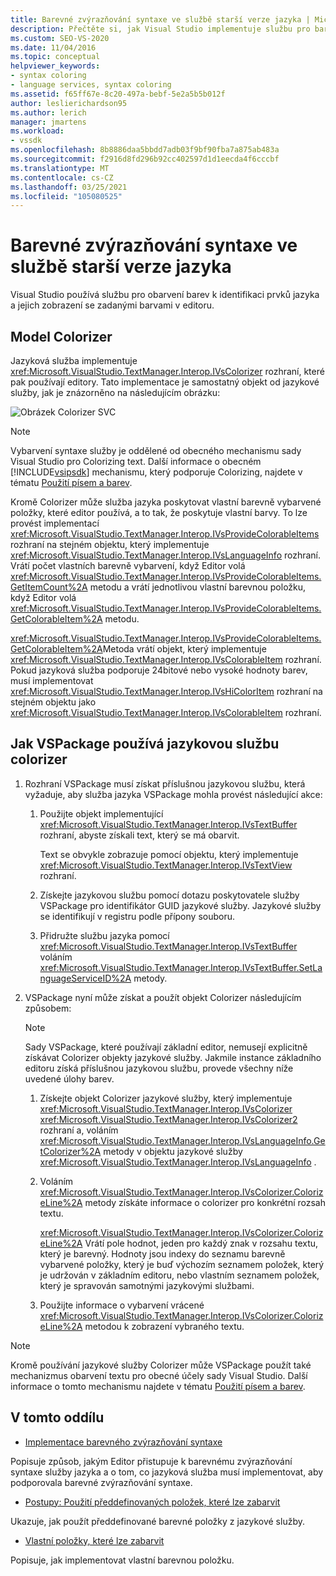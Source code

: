 ```yaml
---
title: Barevné zvýrazňování syntaxe ve službě starší verze jazyka | Microsoft Docs
description: Přečtěte si, jak Visual Studio implementuje službu pro barevné zvýrazňování syntaxe ve službě starší verze jazyka pro identifikaci prvků jazyka a jejich zobrazení v editoru barev.
ms.custom: SEO-VS-2020
ms.date: 11/04/2016
ms.topic: conceptual
helpviewer_keywords:
- syntax coloring
- language services, syntax coloring
ms.assetid: f65ff67e-8c20-497a-bebf-5e2a5b5b012f
author: leslierichardson95
ms.author: lerich
manager: jmartens
ms.workload:
- vssdk
ms.openlocfilehash: 8b8886daa5bbdd7adb03f9bf90fba7a875ab483a
ms.sourcegitcommit: f2916d8fd296b92cc402597d1d1eecda4f6cccbf
ms.translationtype: MT
ms.contentlocale: cs-CZ
ms.lasthandoff: 03/25/2021
ms.locfileid: "105080525"
---
```

# <a name="syntax-coloring-in-a-legacy-language-service"></a>Barevné zvýrazňování syntaxe ve službě starší verze jazyka

Visual Studio používá službu pro obarvení barev k identifikaci prvků jazyka a jejich zobrazení se zadanými barvami v editoru.

## <a name="colorizer-model"></a>Model Colorizer
 Jazyková služba implementuje <xref:Microsoft.VisualStudio.TextManager.Interop.IVsColorizer> rozhraní, které pak používají editory. Tato implementace je samostatný objekt od jazykové služby, jak je znázorněno na následujícím obrázku:

 ![Obrázek Colorizer SVC](../../extensibility/internals/media/figlgsvccolorizer.gif)

> [!NOTE]
> Vybarvení syntaxe služby je oddělené od obecného mechanismu sady Visual Studio pro Colorizing text. Další informace o obecném [!INCLUDE[vsipsdk](../../extensibility/includes/vsipsdk_md.md)] mechanismu, který podporuje Colorizing, najdete v tématu [Použití písem a barev](/previous-versions/visualstudio/visual-studio-2015/extensibility/using-fonts-and-colors?preserve-view=true&view=vs-2015).

 Kromě Colorizer může služba jazyka poskytovat vlastní barevně vybarvené položky, které editor používá, a to tak, že poskytuje vlastní barvy. To lze provést implementací <xref:Microsoft.VisualStudio.TextManager.Interop.IVsProvideColorableItems> rozhraní na stejném objektu, který implementuje <xref:Microsoft.VisualStudio.TextManager.Interop.IVsLanguageInfo> rozhraní. Vrátí počet vlastních barevně vybarvení, když Editor volá <xref:Microsoft.VisualStudio.TextManager.Interop.IVsProvideColorableItems.GetItemCount%2A> metodu a vrátí jednotlivou vlastní barevnou položku, když Editor volá <xref:Microsoft.VisualStudio.TextManager.Interop.IVsProvideColorableItems.GetColorableItem%2A> metodu.

 <xref:Microsoft.VisualStudio.TextManager.Interop.IVsProvideColorableItems.GetColorableItem%2A>Metoda vrátí objekt, který implementuje <xref:Microsoft.VisualStudio.TextManager.Interop.IVsColorableItem> rozhraní. Pokud jazyková služba podporuje 24bitové nebo vysoké hodnoty barev, musí implementovat <xref:Microsoft.VisualStudio.TextManager.Interop.IVsHiColorItem> rozhraní na stejném objektu jako <xref:Microsoft.VisualStudio.TextManager.Interop.IVsColorableItem> rozhraní.

## <a name="how-a-vspackage-uses-a-language-service-colorizer"></a>Jak VSPackage používá jazykovou službu colorizer

1. Rozhraní VSPackage musí získat příslušnou jazykovou službu, která vyžaduje, aby služba jazyka VSPackage mohla provést následující akce:

    1. Použijte objekt implementující <xref:Microsoft.VisualStudio.TextManager.Interop.IVsTextBuffer> rozhraní, abyste získali text, který se má obarvit.

         Text se obvykle zobrazuje pomocí objektu, který implementuje <xref:Microsoft.VisualStudio.TextManager.Interop.IVsTextView> rozhraní.

    2. Získejte jazykovou službu pomocí dotazu poskytovatele služby VSPackage pro identifikátor GUID jazykové služby. Jazykové služby se identifikují v registru podle přípony souboru.

    3. Přidružte službu jazyka pomocí <xref:Microsoft.VisualStudio.TextManager.Interop.IVsTextBuffer> voláním <xref:Microsoft.VisualStudio.TextManager.Interop.IVsTextBuffer.SetLanguageServiceID%2A> metody.

2. VSPackage nyní může získat a použít objekt Colorizer následujícím způsobem:

    > [!NOTE]
    > Sady VSPackage, které používají základní editor, nemusejí explicitně získávat Colorizer objekty jazykové služby. Jakmile instance základního editoru získá příslušnou jazykovou službu, provede všechny níže uvedené úlohy barev.

    1. Získejte objekt Colorizer jazykové služby, který implementuje <xref:Microsoft.VisualStudio.TextManager.Interop.IVsColorizer> <xref:Microsoft.VisualStudio.TextManager.Interop.IVsColorizer2> rozhraní a, voláním <xref:Microsoft.VisualStudio.TextManager.Interop.IVsLanguageInfo.GetColorizer%2A> metody v objektu jazykové služby <xref:Microsoft.VisualStudio.TextManager.Interop.IVsLanguageInfo> .

    2. Voláním <xref:Microsoft.VisualStudio.TextManager.Interop.IVsColorizer.ColorizeLine%2A> metody získáte informace o colorizer pro konkrétní rozsah textu.

         <xref:Microsoft.VisualStudio.TextManager.Interop.IVsColorizer.ColorizeLine%2A> Vrátí pole hodnot, jeden pro každý znak v rozsahu textu, který je barevný. Hodnoty jsou indexy do seznamu barevně vybarvené položky, který je buď výchozím seznamem položek, který je udržován v základním editoru, nebo vlastním seznamem položek, který je spravován samotnými jazykovými službami.

    3. Použijte informace o vybarvení vrácené <xref:Microsoft.VisualStudio.TextManager.Interop.IVsColorizer.ColorizeLine%2A> metodou k zobrazení vybraného textu.

> [!NOTE]
> Kromě používání jazykové služby Colorizer může VSPackage použít také mechanizmus obarvení textu pro obecné účely sady Visual Studio. Další informace o tomto mechanismu najdete v tématu [Použití písem a barev](/previous-versions/visualstudio/visual-studio-2015/extensibility/using-fonts-and-colors?preserve-view=true&view=vs-2015).

## <a name="in-this-section"></a>V tomto oddílu
- [Implementace barevného zvýrazňování syntaxe](../../extensibility/internals/implementing-syntax-coloring.md)

 Popisuje způsob, jakým Editor přistupuje k barevnému zvýrazňování syntaxe služby jazyka a o tom, co jazyková služba musí implementovat, aby podporovala barevné zvýrazňování syntaxe.

- [Postupy: Použití předdefinovaných položek, které lze zabarvit](../../extensibility/internals/how-to-use-built-in-colorable-items.md)

 Ukazuje, jak použít předdefinované barevné položky z jazykové služby.

- [Vlastní položky, které lze zabarvit](../../extensibility/internals/custom-colorable-items.md)

 Popisuje, jak implementovat vlastní barevnou položku.
